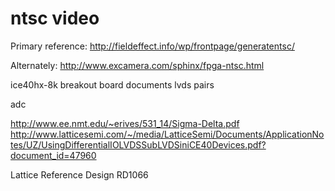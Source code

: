 # ntsc video

Primary reference: http://fieldeffect.info/wp/frontpage/generatentsc/

Alternately: http://www.excamera.com/sphinx/fpga-ntsc.html

ice40hx-8k breakout board documents lvds pairs

adc

http://www.ee.nmt.edu/~erives/531_14/Sigma-Delta.pdf
http://www.latticesemi.com/~/media/LatticeSemi/Documents/ApplicationNotes/UZ/UsingDifferentialIOLVDSSubLVDSiniCE40Devices.pdf?document_id=47960

Lattice Reference Design RD1066
